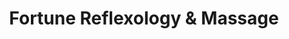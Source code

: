---
title: "Fortune Reflexology & Massage"
url: /casa-grande/fortune-reflexology-und-massage/
shop: Massage
---
